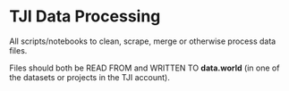 # TJI Data Processing

All scripts/notebooks to clean, scrape, merge or otherwise process data files.

Files should both be READ FROM and WRITTEN TO **data.world** (in one of the datasets or projects in the TJI account).
